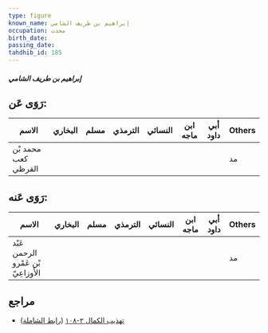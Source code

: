 ```yaml
---
type: figure
known_name: إبراهيم بن طريف الشامي
occupation: محدث
birth_date:
passing_date:
tahdhib_id: 185
---
```

##### إبراهيم بن طريف الشامي

## رَوَى عَن:
| الاسم               | البخاري | مسلم | الترمذي | النسائي | ابن ماجه | أبي داود | Others |
| ------------------- | ------- | ---- | ------- | ------- | -------- | -------- | ------ |
| محمد بْن كعب القرظي |         |      |         |         |          |          | مد     |
## رَوَى عَنه:
| الاسم                               | البخاري | مسلم | الترمذي | النسائي | ابن ماجه | أبي داود | Others |
| ----------------------------------- | ------- | ---- | ------- | ------- | -------- | -------- | ------ |
| عَبْد الرحمن بْن عَمْرو الأَوزاعِيّ |         |      |         |         |          |          | مد     |
## مراجع
- [تهذيب الكمال ٢-١٠٨](obsidian://open?vault=Tahdhib-al-Kamal&file=Figures/١٨٥-إبراهيم%20بن%20طريف%20الشامي) ([رابط الشاملة](https://shamela.ws/book/3722/589))